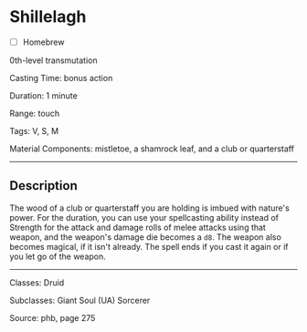 # Shillelagh

- [ ] Homebrew

0th-level transmutation

Casting Time: bonus action

Duration: 1 minute

Range: touch

Tags: V, S, M

Material Components: mistletoe, a shamrock leaf, and a club or quarterstaff

---

## Description
The wood of a club or quarterstaff you are holding is imbued with nature's power. For the duration, you can use your spellcasting ability instead of Strength for the attack and damage rolls of melee attacks using that weapon, and the weapon's damage die becomes a `d8`. The weapon also becomes magical, if it isn't already. The spell ends if you cast it again or if you let go of the weapon.

---

Classes: Druid

Subclasses: Giant Soul (UA) Sorcerer

Source: phb, page 275
